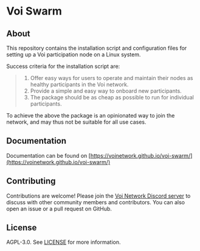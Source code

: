 # Voi Swarm

## About

This repository contains the installation script and configuration files for setting up a Voi participation node on a
Linux system.

Success criteria for the installation script are:

> 1. Offer easy ways for users to operate and maintain their nodes as healthy participants in the Voi network.
> 2. Provide a simple and easy way to onboard new participants.
> 3. The package should be as cheap as possible to run for individual participants.

To achieve the above the package is an opinionated way to join the network, and may thus not be suitable for
all use cases.

## Documentation

Documentation can be found on [https://voinetwork.github.io/voi-swarm/](https://voinetwork.github.io/voi-swarm/)

## Contributing

Contributions are welcome! Please join the [Voi Network Discord server](https://discord.com/invite/vnFbrJrHeW) to discuss
with other community members and contributors. You can also open an issue or a pull request on GitHub.

## License

AGPL-3.0. See [LICENSE](LICENSE) for more information.
